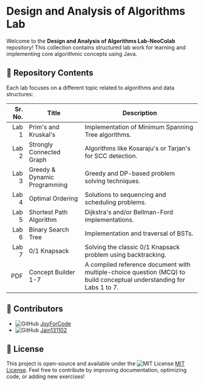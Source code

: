 # Design and Analysis of Algorithms Lab

Welcome to the **Design and Analysis of Algorithms Lab-NeoColab** repository! This collection contains structured lab work for learning and implementing core algorithmic concepts using Java.

## 📁 Repository Contents

Each lab focuses on a different topic related to algorithms and data structures:

| Sr. No. | Title                                | Description                                               |
|--------:|--------------------------------------|-----------------------------------------------------------|
| Lab 1   | Prim's and Kruskal's                 | Implementation of Minimum Spanning Tree algorithms.       |
| Lab 2   | Strongly Connected Graph             | Algorithms like Kosaraju's or Tarjan's for SCC detection. |
| Lab 3   | Greedy & Dynamic Programming         | Greedy and DP-based problem solving techniques.           |
| Lab 4   | Optimal Ordering                     | Solutions to sequencing and scheduling problems.          |
| Lab 5   | Shortest Path Algorithm              | Dijkstra's and/or Bellman-Ford implementations.           |
| Lab 6   | Binary Search Tree                   | Implementation and traversal of BSTs.                     |
| Lab 7   | 0/1 Knapsack                         | Solving the classic 0/1 Knapsack problem using backtracking.|
| PDF        | Concept Builder 1-7                  | A compiled reference document with multiple-choice question (MCQ) to build conceptual understanding for Labs 1 to 7.|

##  🤝 Contributors

- ![GitHub](https://img.shields.io/badge/GitHub-JoyForCode-blue?style=flat-square) [JoyForCode](https://github.com/JoyForCode)
- ![GitHub](https://img.shields.io/badge/GitHub-Jain131102-blue?style=flat-square) [Jain131102](https://github.com/Jain131102)

## 📜 License

This project is open-source and available under the ![MIT License](https://img.shields.io/badge/license-MIT-green?style=flat-square) [MIT License](https://opensource.org/licenses/MIT).
Feel free to contribute by improving documentation, optimizing code, or adding new exercises!




